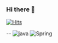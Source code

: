 ### Hi there 👋

[![Hits](https://hits.seeyoufarm.com/api/count/incr/badge.svg?url=https%3A%2F%2Fgithub.com%2Fhongchii&count_bg=%23269AC7&title_bg=%23555555&icon=github.svg&icon_color=%23FFFFFF&title=hits&edge_flat=true)](https://hits.seeyoufarm.com)


--
![java](https://img.shields.io/badge/java-007396?style=flat-square&logo=Java&logoColor=white) 
![Spring](https://img.shields.io/badge/Spring-6DB33F?style=flat-square&logo=Spring&logoColor=white) 


